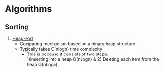 # Algorithms
## Sorting
1. [Heap-sort](https://github.com/abdel-elsayed/Algorithms/tree/master/Heap-Sort)
   - Comparing mechanism based on a binary heap structure
   - Typically takes O(nlogn) time complexity 
      - This is because it consists of two steps:  
        1)inserting into a heap O(nLogn) & 2) Deleting each item from the heap O(nLogn) 
